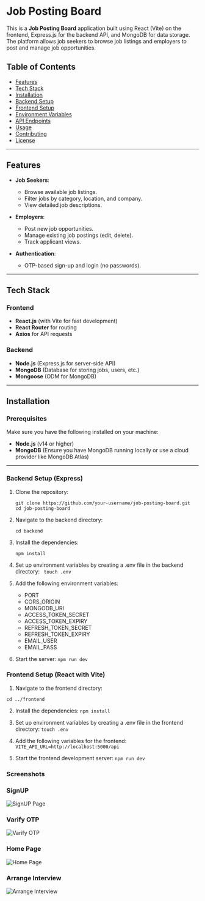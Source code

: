 # Job Posting Board

This is a **Job Posting Board** application built using React (Vite) on the frontend, Express.js for the backend API, and MongoDB for data storage. The platform allows job seekers to browse job listings and employers to post and manage job opportunities.

## Table of Contents

- [Features](#features)
- [Tech Stack](#tech-stack)
- [Installation](#installation)
- [Backend Setup](#backend-setup)
- [Frontend Setup](#frontend-setup)
- [Environment Variables](#environment-variables)
- [API Endpoints](#api-endpoints)
- [Usage](#usage)
- [Contributing](#contributing)
- [License](#license)

---

## Features

- **Job Seekers**:
  - Browse available job listings.
  - Filter jobs by category, location, and company.
  - View detailed job descriptions.

- **Employers**:
  - Post new job opportunities.
  - Manage existing job postings (edit, delete).
  - Track applicant views.

- **Authentication**:
  - OTP-based sign-up and login (no passwords).

---

## Tech Stack

### Frontend
- **React.js** (with Vite for fast development)
- **React Router** for routing
- **Axios** for API requests

### Backend
- **Node.js** (Express.js for server-side API)
- **MongoDB** (Database for storing jobs, users, etc.)
- **Mongoose** (ODM for MongoDB)

---

## Installation

### Prerequisites
Make sure you have the following installed on your machine:
- **Node.js** (v14 or higher)
- **MongoDB** (Ensure you have MongoDB running locally or use a cloud provider like MongoDB Atlas)

---

### Backend Setup (Express)

1. Clone the repository:
   ```
   git clone https://github.com/your-username/job-posting-board.git
   cd job-posting-board
   ```
   
2. Navigate to the backend directory:
   ```
   cd backend
   ```
3. Install the dependencies:
   ```
   npm install
   ```

4. Set up environment variables by creating a .env file in the backend directory:
  ``` touch .env```

5. Add the following environment variables:

    - PORT
    - CORS_ORIGIN
    - MONGODB_URI
    - ACCESS_TOKEN_SECRET
    - ACCESS_TOKEN_EXPIRY
    - REFRESH_TOKEN_SECRET
    - REFRESH_TOKEN_EXPIRY
    - EMAIL_USER
    - EMAIL_PASS

6. Start the server:
  `npm run dev`

### Frontend Setup (React with Vite)

1. Navigate to the frontend directory:
  ```
  cd ../frontend
  ```

2. Install the dependencies:
  `npm install`

3. Set up environment variables by creating a .env file in the frontend directory:
  `touch .env`

4. Add the following variables for the frontend:
   `VITE_API_URL=http://localhost:5000/api`

5. Start the frontend development server:
  `npm run dev`

### Screenshots 
### SignUP
![SignUP Page](./Screenshots/s1.JPG)

### Varify OTP
![Varify OTP](./Screenshots/s2.JPG)

### Home Page
![Home Page](./Screenshots/s3.JPG)

### Arrange Interview
![Arrange Interview](./Screenshots/s4.JPG)

